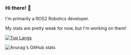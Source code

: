 ### Hi there! 👋
I'm primarily a ROS2 Robotics developer.

My stats are pretty weak for now, but I'm working on them!


[![Top Langs](https://github-readme-stats.vercel.app/api/top-langs/?username=serafadam&show_icons=true&theme=radical)](https://github.com/anuraghazra/github-readme-stats)


![Anurag's GitHub stats](https://github-readme-stats.vercel.app/api?username=serafadam&count_private=true&show_icons=true&theme=radical)
<!--
**Serafadam/Serafadam** is a ✨ _special_ ✨ repository because its `README.md` (this file) appears on your GitHub profile.

Here are some ideas to get you started:

- 🔭 I’m currently working on ...
- 🌱 I’m currently learning ...
- 👯 I’m looking to collaborate on ...
- 🤔 I’m looking for help with ...
- 💬 Ask me about ...
- 📫 How to reach me: ...
- 😄 Pronouns: ...
- ⚡ Fun fact: ...
-->
